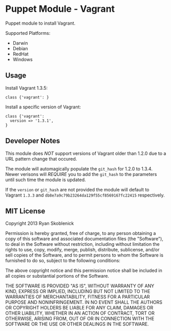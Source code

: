Puppet Module - Vagrant
=======================

Puppet module to install Vagrant.

Supported Platforms:

- Darwin
- Debian
- RedHat
- Windows

Usage
-----

Install Vagrant 1.3.5:

```
class {'vagrant': }
```

Install a specific version of Vagrant:

```
class {'vagrant':
  version => '1.3.1',
}
```

Developer Notes
---------------
This module does _NOT_ support versions of Vagrant older than 1.2.0 due to a  
URL pattern change that occured.

The module will automagically populate the ```git_hash``` for 1.2.0 to 1.3.4. 
Newer verisons will _REQUIRE_ you to add the ```git_hash``` to the parameters 
until such time the module is updated.

If the ```version``` or ```git_hash``` are not provided the module will default 
to Vagrant ```1.3.3``` and ```db8e7a9c79b23264da129f55cf8569167fc22415``` 
respectively.

MIT License
-----------

Copyright 2013 Ryan Skoblenick

Permission is hereby granted, free of charge, to any person obtaining a copy
of this software and associated documentation files (the "Software"), to deal
in the Software without restriction, including without limitation the rights
to use, copy, modify, merge, publish, distribute, sublicense, and/or sell
copies of the Software, and to permit persons to whom the Software is
furnished to do so, subject to the following conditions:

The above copyright notice and this permission notice shall be included in
all copies or substantial portions of the Software.

THE SOFTWARE IS PROVIDED "AS IS", WITHOUT WARRANTY OF ANY KIND, EXPRESS OR
IMPLIED, INCLUDING BUT NOT LIMITED TO THE WARRANTIES OF MERCHANTABILITY,
FITNESS FOR A PARTICULAR PURPOSE AND NONINFRINGEMENT. IN NO EVENT SHALL THE
AUTHORS OR COPYRIGHT HOLDERS BE LIABLE FOR ANY CLAIM, DAMAGES OR OTHER
LIABILITY, WHETHER IN AN ACTION OF CONTRACT, TORT OR OTHERWISE, ARISING FROM,
OUT OF OR IN CONNECTION WITH THE SOFTWARE OR THE USE OR OTHER DEALINGS IN
THE SOFTWARE.
